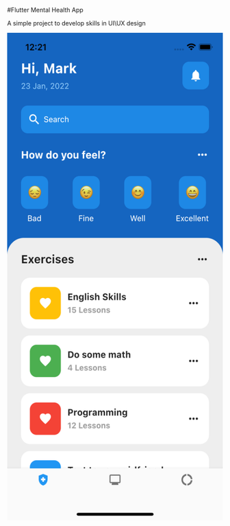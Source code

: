 #Flutter Mental Health App

A simple project to develop skills in UI\UX design

<img src="https://github.com/bl1nkker/flutter-mental-app/blob/master/assets/screenshots/simulator_screenshot_774EE9C8-328D-44ED-8BA7-AFAFD0AEDCD2.png" width=640 height=1136>
